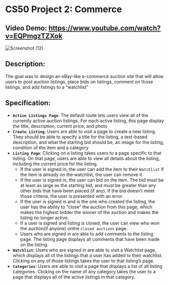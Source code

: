 # CS50 Project 2: Commerce
## Video Demo: https://www.youtube.com/watch?v=EQPmgzTZXok
![Screenshot (12)](https://github.com/JuliaMaxy/project_2/assets/121096183/59c431b2-e14a-4b22-abaf-8c61abf1968a)
## Description:
The goal was to design an eBay-like e-commerce auction site that will allow users to post auction listings,
place bids on listings, comment on those listings, and add listings to a “watchlist”
## Specification:
- **`Active Listings Page`**: The default route lets users view all of the currently active auction listings.
   For each active listing, this page display the title, description, current price, and photo
- **`Create Listing`**: Users are able to visit a page to create a new listing. They should be able to specify a title for the listing,
 a text-based description, and what the starting bid should be, an image for the listing, condition of the item and a category
- **`Listing Page`**: Clicking on a listing takes users to a page specific to that listing.
   On that page, users are able to view all details about the listing, including the current price for the listing.
  - If the user is signed in, the user can add the item to their `Watchlist` If the item is already on the watchlist, the user can remove it.
  - If the user is signed in, the user can bid on the item.
   The bid must be at least as large as the starting bid, and must be greater than any other bids that have been placed (if any).
   If the bid doesn’t meet those criteria, the user is presented with an error.
  - If the user is signed in and is the one who created the listing, the user has the ability to “close” the auction from this page,
   which makes the highest bidder the winner of the auction and makes the listing no longer active.
  - If a user is signed and listing is closed, the user can view who won the auction(if anyone) onthe `closed auctions` page.
  - Users who are signed in are able to add comments to the listing page.
    The listing page displays all comments that have been made on the listing.
- **`Watchlist`**: Users who are signed in are able to visit a Watchlist page, which displays all of the listings that a user has added to their watchlist.
  Clicking on any of those listings takes the user to that listing’s page.
- **`Categories`**: Users are able to visit a page that displays a list of all listing categories.
  Clicking on the name of any category takes the user to a page that displays all of the active listings in that category.

